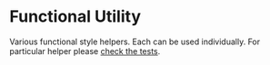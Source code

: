 Functional Utility
==================

Various functional style helpers. Each can be used individually. For particular helper please [check the tests](../tests/phpunit/Util/FunctionalTest.php).
